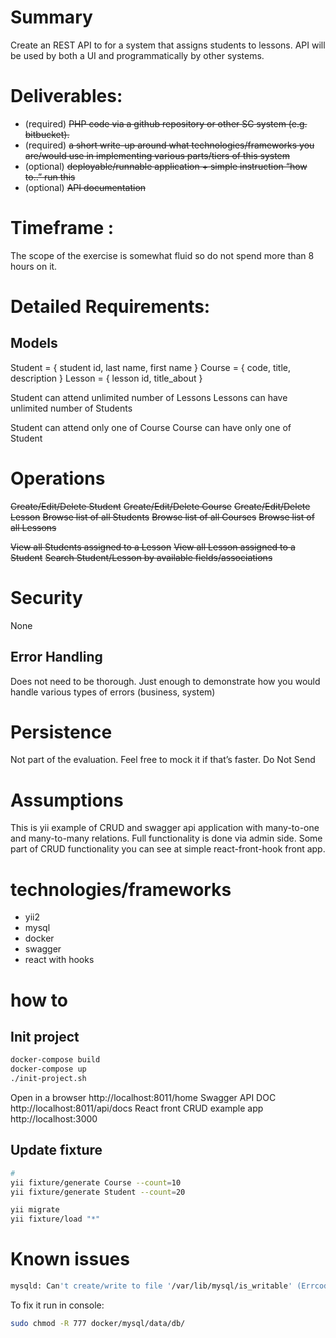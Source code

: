 # Summary
Create an REST API to for a system that assigns students to lessons. API will be used
by both a UI and programmatically by other systems.

# Deliverables:
- (required) ​~~PHP code via a github repository or other SC system (e.g. bitbucket).~~
- (required) ​~~a short write-up around what technologies/frameworks you are/would
use in implementing various parts/tiers of this system~~
- (optional) ​~~deployable/runnable application + simple instruction “how to..” run this~~
- (optional) ~~API documentation~~

# Timeframe​ :
The scope of the exercise is somewhat fluid so do not spend more than 8 hours on it.

# Detailed Requirements:
## Models
Student = { student id, last name, first name }
Course  = { code, title, description }
Lesson  = { lesson id, title_about }

Student can attend unlimited number of Lessons 
Lessons can have unlimited number of Students

Student can attend only one of Course 
Course can have only one of Student

# Operations
~~Create/Edit/Delete Student~~
~~Create/Edit/Delete Course~~
~~Create/Edit/Delete Lesson~~
~~Browse list of all Students~~
~~Browse list of all Courses~~
~~Browse list of all Lessons~~

~~View all Students assigned to a Lesson~~
~~View all Lesson assigned to a Student~~
~~Search Student/Lesson by available fields/associations~~

# Security

None

## Error Handling
Does not need to be thorough. Just enough to demonstrate how you would handle
various types of errors (business, system)

# Persistence
Not part of the evaluation. Feel free to mock it if that’s faster.
Do Not Send

# Assumptions

This is yii example of CRUD and swagger api application with many-to-one and many-to-many relations.
Full functionality is done via admin side. Some part of CRUD functionality you can see
at simple react-front-hook front app.

# technologies/frameworks

- yii2
- mysql
- docker
- swagger
- react with hooks

# how to

## Init project

```bash
docker-compose build
docker-compose up
./init-project.sh
```

Open in a browser http://localhost:8011/home
Swagger API DOC http://localhost:8011/api/docs
React front CRUD example app http://localhost:3000

## Update fixture

```bash
# 
yii fixture/generate Course --count=10
yii fixture/generate Student --count=20

yii migrate
yii fixture/load "*"
```

# Known issues

```bash
mysqld: Can't create/write to file '/var/lib/mysql/is_writable' (Errcode: 13 - Permission denied)
```
To fix it run in console:

```bash
sudo chmod -R 777 docker/mysql/data/db/
```
